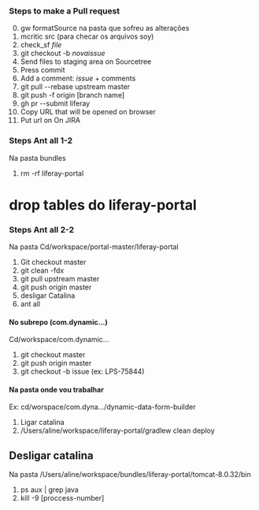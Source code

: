### Steps to make a Pull request

0. gw formatSource na pasta que sofreu as alterações
1. mcritic src (para checar os arquivos soy)
2. check_sf *file*
3. git checkout -b *novaissue*
4. Send files to staging area on Sourcetree
5. Press commit
6. Add a comment: *issue* + comments
7. git pull --rebase upstream master
8. git push -f origin [branch name]
9. gh pr --submit liferay
10. Copy URL that will be opened on browser
11. Put url on On JIRA

### Steps Ant all 1-2
Na pasta bundles
1. rm -rf liferay-portal

# drop tables do liferay-portal

### Steps Ant all 2-2
Na pasta Cd/workspace/portal-master/liferay-portal
1. Git checkout master 
2. git clean -fdx
3. git pull upstream master
4. git push origin master  
5. desligar Catalina 
6. ant all


#### No subrepo (com.dynamic...)
Cd/workspace/com.dynamic...
1. git checkout master
2. git push origin master
3. git checkout -b issue (ex: LPS-75844) 

#### Na pasta onde vou trabalhar
Ex: cd/worspace/com.dyna.../dynamic-data-form-builder
1. Ligar catalina
2. /Users/aline/workspace/liferay-portal/gradlew clean deploy

## Desligar catalina
Na pasta /Users/aline/workspace/bundles/liferay-portal/tomcat-8.0.32/bin
1.  ps aux | grep java
2. kill -9 [proccess-number]
